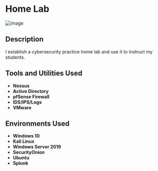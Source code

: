 <h1>Home Lab </h1>

![image](https://github.com/Mustafa-noorzaiy/HomeLab/assets/78700576/f3cc797c-7384-4cca-991b-68ee4defd0d9)

<h2>Description</h2>
I establish a cybersecurity practice home lab and use it to instruct my students.
<br />

<h2>Tools and Utilities Used</h2>

- <b>Nessus</b> 
- <b>Active Directory </b>
- <b>pfSense Firewall</b>
- <b>IDS/IPS/Logs</b>
- <b>VMware</b>

<h2>Environments Used </h2>

- <b>Windows 10</b> 
- <b>Kali Linux </b>
- <b>Windows Server 2019 </b>
- <b>SecurityOnion</b>
- <b>Ubuntu</b>
- <b>Splunk</b>
